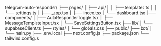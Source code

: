telegram-auto-responder/
├── pages/
│   ├── api/
│   │   ├── templates.ts
│   │   └── settings.ts
│   ├── _app.tsx
│   ├── index.tsx
│   └── dashboard.tsx
├── components/
│   ├── AutoResponderToggle.tsx
│   ├── MessageTemplateInput.tsx
│   └── SaveSettingsButton.tsx
├── lib/
│   └── supabaseClient.ts
├── styles/
│   └── globals.css
├── public/
├── bot/
│   └── main.py
├── .env.local
├── next.config.js
├── package.json
└── tailwind.config.js